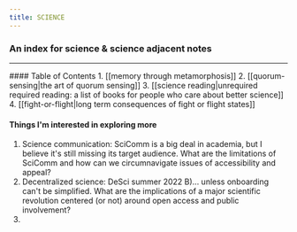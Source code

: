 ```yaml
---
title: SCIENCE
---
```

### An index for science & science adjacent notes
<hr>
#### Table of Contents
1. [[memory through metamorphosis]]
2. [[quorum-sensing|the art of quorum sensing]]
3. [[science reading|unrequired required reading: a list of books for people who care about better science]]
4. [[fight-or-flight|long term consequences of fight or flight states]]


#### Things I'm interested in exploring more
1. Science communication: SciComm is a big deal in academia, but I believe it's still missing its target audience. What are the limitations of SciComm and how can we circumnavigate issues of accessibility and appeal?
2. Decentralized science: DeSci summer 2022 B)... unless onboarding can't be simplified. What are the implications of a major scientific revolution centered (or not) around open access and public involvement?
3. 
